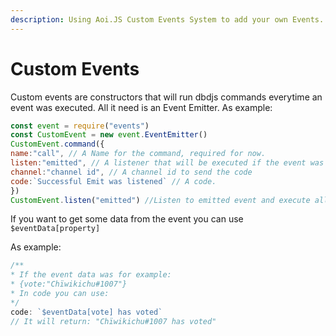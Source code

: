 ```yaml
---
description: Using Aoi.JS Custom Events System to add your own Events.
---
```


# Custom Events

Custom events are constructors that will run dbdjs commands everytime an event was executed. All it need is an Event Emitter. As example:

```javascript
const event = require("events")
const CustomEvent = new event.EventEmitter()
CustomEvent.command({
name:"call", // A Name for the command, required for now.
listen:"emitted", // A listener that will be executed if the event was called/emitted
channel:"channel id", // A channel id to send the code
code:`Successful Emit was listened` // A code.
})
CustomEvent.listen("emitted") //Listen to emitted event and execute all commands that have "emitted" as the listen property
```

If you want to get some data from the event you can use `$eventData[property]`

As example:

```javascript
/**
* If the event data was for example:
* {vote:"Chïwikichu#1007"}
* In code you can use:
*/
code: `$eventData[vote] has voted`
// It will return: "Chïwikichu#1007 has voted"
```

